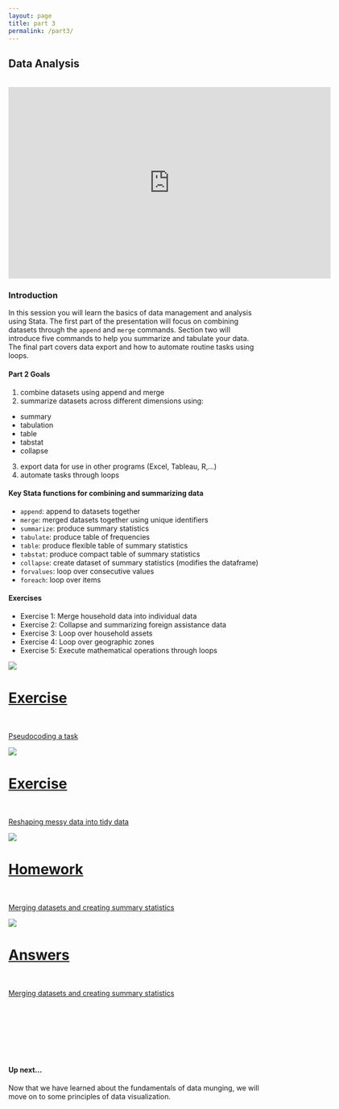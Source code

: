 ```yaml
---
layout: page
title: part 3
permalink: /part3/
---
```


## Data Analysis 
<br>
<iframe src="https://docs.google.com/presentation/d/1RCwkEHlSPrWeXoLwbRWp21Zq9oONYHx8EibAdiYFZgQ/embed?start=false&loop=false&delayms=3000" frameborder="0" width="640" height="380" allowfullscreen="true" mozallowfullscreen="true" webkitallowfullscreen="true"></iframe>
<br>

### Introduction  
In this session you will learn the basics of data management and analysis using Stata. The first part of the presentation will focus on combining datasets through the `append` and `merge` commands. Section two will introduce five commands to help you summarize and tabulate your data. The final part covers data export and how to automate routine tasks using loops.


####  Part 2 Goals  
1. combine datasets using append and merge
2. summarize datasets across different dimensions using:  
- summary
- tabulation
- table
- tabstat
- collapse
3. export data for use in other programs (Excel, Tableau, R,...)
4. automate tasks through loops


####  Key Stata functions for combining and summarizing data
- `append`: append to datasets together  
- `merge`: merged datasets together using unique identifiers
- `summarize`: produce summary statistics
- `tabulate`: produce table of frequencies
- `table`: produce flexible table of summary statistics
- `tabstat`: produce compact table of summary statistics
- `collapse`: create dataset of summary statistics (modifies the dataframe)
- `forvalues`: loop over consecutive values
- `foreach`: loop over items  



#### Exercises
- Exercise 1: Merge household data into individual data 
- Exercise 2: Collapse and summarizing foreign assistance data
- Exercise 3: Loop over household assets
- Exercise 4: Loop over geographic zones
- Exercise 5: Execute mathematical operations through loops  

<div class="icon">
 <div class="thumbnailicon">
        <a href = "https://github.com/GeoCenter/StataTraining/blob/master/Day2/DoFiles/Homework.do" target="_blank">
        <img class="thumbnailicon" src="/StataTraining/img/part1.png"/> 
        <span>
            <h1>Exercise</h1>
            <br/>
            <p>Pseudocoding a task</p>
        </span>
        </a>
      </div>
    </div>


<div class="icon">
 <div class="thumbnailicon">
        <a href = "https://github.com/GeoCenter/StataTraining/blob/master/Day2/DoFiles/Homework.do" target="_blank">
        <img class="thumbnailicon" src="/StataTraining/img/part1.png"/> 
        <span>
            <h1>Exercise</h1>
            <br/>
            <p>Reshaping messy data into tidy data</p>
        </span>
        </a>
      </div>
    </div>



<div class="icon">
 <div class="thumbnailicon">
        <a href = "https://github.com/GeoCenter/StataTraining/blob/master/Day3/Homework/HomeworkAssignment.md" target="_blank">
        <img class="thumbnailicon" src="/StataTraining/img/part1.png"/> 
        <span>
            <h1>Homework</h1>
            <br/>
            <p>Merging datasets and creating summary statistics</p>
        </span>
        </a>
      </div>
    </div>

<div class="icon">
 <div class="thumbnailicon">
        <a href = "https://github.com/GeoCenter/StataTraining/blob/master/Day3/Homework/Day3HomeworkSolutions.do" target="_blank">
        <img class="thumbnailicon" src="/StataTraining/img/part1.png"/> 
        <span>
            <h1>Answers</h1>
            <br/>
            <p>Merging datasets and creating summary statistics</p>
        </span>
        </a>
      </div>
    </div>   

<br>
<br>
<br>
<br>
<br>
<br>


#### Up next...  
Now that we have learned about the fundamentals of data munging, we will move on to some principles of data visualization.
